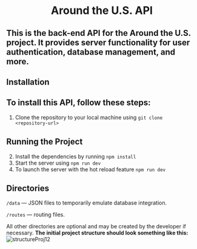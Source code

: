 # <center> Around the U.S. API </center>

## This is the back-end API for the Around the U.S. project. It provides server functionality for user authentication, database management, and more.

## **Installation**

## To install this API, follow these steps:

1. Clone the repository to your local machine using `git clone <repository-url>`

## Running the Project

2. Install the dependencies by running `npm install`
3. Start the server using `npm run dev`
4. To launch the server with the hot reload feature `npm run dev`

## Directories

`/data` — JSON files to temporarily emulate database integration.

`/routes` — routing files.

All other directories are optional and may be created by the developer if necessary.
**The initial project structure should look something like this:**
![structureProj12](https://user-images.githubusercontent.com/15382289/226703852-50abdf2f-ee3a-4c36-8445-aa39fc17a6d3.png)
